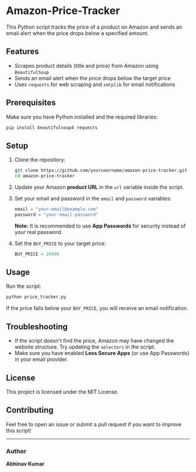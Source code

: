 # Amazon-Price-Tracker

This Python script tracks the price of a product on Amazon and sends an email alert when the price drops below a specified amount.

## Features
- Scrapes product details (title and price) from Amazon using `BeautifulSoup`
- Sends an email alert when the price drops below the target price
- Uses `requests` for web scraping and `smtplib` for email notifications

## Prerequisites
Make sure you have Python installed and the required libraries:

```bash
pip install beautifulsoup4 requests
```

## Setup
1. Clone the repository:
   ```bash
   git clone https://github.com/yourusername/amazon-price-tracker.git
   cd amazon-price-tracker
   ```

2. Update your Amazon **product URL** in the `url` variable inside the script.

3. Set your email and password in the `email` and `password` variables:
   ```python
   email = "your-email@example.com"
   password = "your-email-password"
   ```
   **Note:** It is recommended to use **App Passwords** for security instead of your real password.

4. Set the `BUY_PRICE` to your target price:
   ```python
   BUY_PRICE = 26990
   ```

## Usage
Run the script:
```bash
python price_tracker.py
```

If the price falls below your `BUY_PRICE`, you will receive an email notification.

## Troubleshooting
- If the script doesn't find the price, Amazon may have changed the website structure. Try updating the `selectors` in the script.
- Make sure you have enabled **Less Secure Apps** (or use App Passwords) in your email provider.

## License
This project is licensed under the MIT License.

## Contributing
Feel free to open an issue or submit a pull request if you want to improve this script!

---
### Author
**Abhinav Kumar**  


